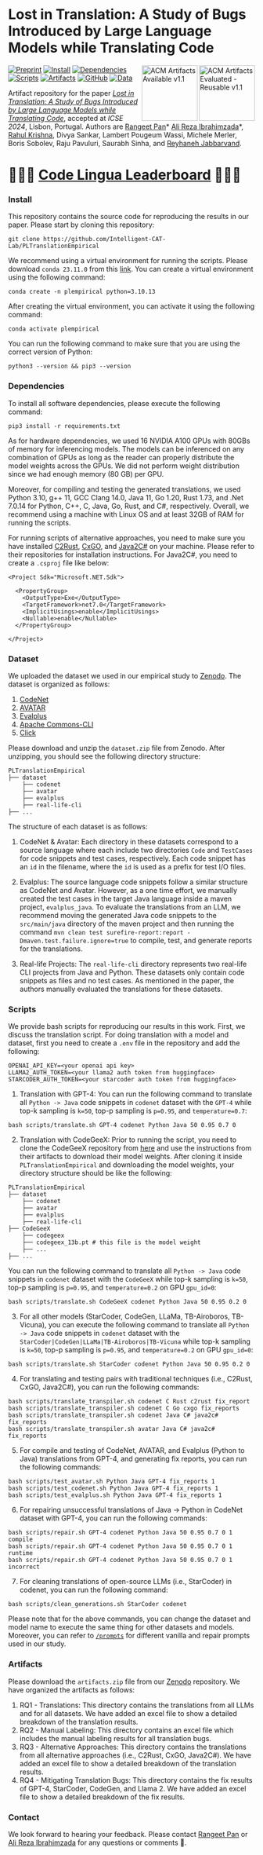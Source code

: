 # Lost in Translation: A Study of Bugs Introduced by Large Language Models while Translating Code

<img padding="10" align="right" src="https://www.acm.org/binaries/content/gallery/acm/publications/artifact-review-v1_1-badges/artifacts_evaluated_reusable_v1_1.png" alt="ACM Artifacts Evaluated - Reusable v1.1" width="114" height="113"/>
<img padding="10" align="right" src="https://www.acm.org/binaries/content/gallery/acm/publications/artifact-review-v1_1-badges/artifacts_available_v1_1.png" alt="ACM Artifacts Available v1.1" width="114" height="113"/>

[![Preprint](https://img.shields.io/badge/read-preprint-blue)](http://arxiv.org/abs/2308.03109)
[![Install](https://img.shields.io/badge/install-instructions-blue)](README.md#install)
[![Dependencies](https://img.shields.io/badge/install-dependencies-blue)](README.md#dependencies)
[![Scripts](https://img.shields.io/badge/run-scripts-blue)](README.md#scripts)
[![Artifacts](https://img.shields.io/badge/check-artifacts-blue)](README.md#artifacts)
[![GitHub](https://img.shields.io/github/license/Intelligent-CAT-Lab/PLTranslationEmpirical?color=blue)](LICENSE)
[![Data](https://zenodo.org/badge/DOI/10.5281/zenodo.8190051.svg)](https://zenodo.org/doi/10.5281/zenodo.8190051)

Artifact repository for the paper [_Lost in Translation: A Study of Bugs Introduced by Large Language Models while Translating Code_](http://arxiv.org/abs/2308.03109), accepted at _ICSE 2024_, Lisbon, Portugal.
Authors are [Rangeet Pan][rangeet]* [Ali Reza Ibrahimzada][ali]*, [Rahul Krishna][rahul], Divya Sankar, Lambert Pougeum Wassi, Michele Merler, Boris Sobolev, Raju Pavuluri, Saurabh Sinha, and [Reyhaneh Jabbarvand][reyhaneh].

[rangeet]: https://rangeetpan.github.io/
[ali]: https://alirezai.cs.illinois.edu/
[rahul]: http://rkrsn.us/
[reyhaneh]: https://reyhaneh.cs.illinois.edu/index.htm

# 🚨🚨🚨 [Code Lingua Leaderboard](https://codetlingua.github.io) 🚨🚨🚨

### Install
This repository contains the source code for reproducing the results in our paper. Please start by cloning this repository:
```
git clone https://github.com/Intelligent-CAT-Lab/PLTranslationEmpirical
```

We recommend using a virtual environment for running the scripts. Please download `conda 23.11.0` from this [link](https://docs.conda.io/projects/miniconda/en/latest/miniconda-other-installer-links.html). You can create a virtual environment using the following command:
```
conda create -n plempirical python=3.10.13
```

After creating the virtual environment, you can activate it using the following command:
```
conda activate plempirical
```

You can run the following command to make sure that you are using the correct version of Python:
```
python3 --version && pip3 --version
```

### Dependencies
To install all software dependencies, please execute the following command:
```
pip3 install -r requirements.txt
```

As for hardware dependencies, we used 16 NVIDIA A100 GPUs with 80GBs of memory for inferencing models. The models can be inferenced on any combination of GPUs as long as the reader can properly distribute the model weights across the GPUs. We did not perform weight distribution since we had enough memory (80 GB) per GPU.

Moreover, for compiling and testing the generated translations, we used Python 3.10, g++ 11, GCC Clang 14.0, Java 11, Go 1.20, Rust 1.73, and .Net 7.0.14 for Python, C++, C, Java, Go, Rust, and C#, respectively. Overall, we recommend using a machine with Linux OS and at least 32GB of RAM for running the scripts.

For running scripts of alternative approaches, you need to make sure you have installed [C2Rust](https://github.com/immunant/c2rust), [CxGO](https://github.com/gotranspile/cxgo), and [Java2C#](https://github.com/paulirwin/JavaToCSharp) on your machine. Please refer to their repositories for installation instructions. For Java2C#, you need to create a `.csproj` file like below:
```
<Project Sdk="Microsoft.NET.Sdk">

  <PropertyGroup>
    <OutputType>Exe</OutputType>
    <TargetFramework>net7.0</TargetFramework>
    <ImplicitUsings>enable</ImplicitUsings>
    <Nullable>enable</Nullable>
  </PropertyGroup>

</Project>
```

### Dataset
We uploaded the dataset we used in our empirical study to [Zenodo](https://zenodo.org/doi/10.5281/zenodo.8190051). The dataset is organized as follows:

1. [CodeNet](https://github.com/IBM/Project_CodeNet)
2. [AVATAR](https://github.com/wasiahmad/AVATAR)
3. [Evalplus](https://github.com/evalplus/evalplus)
4. [Apache Commons-CLI](https://github.com/apache/commons-cli)
5. [Click](https://github.com/pallets/click)

Please download and unzip the `dataset.zip` file from Zenodo. After unzipping, you should see the following directory structure:

```
PLTranslationEmpirical
├── dataset
    ├── codenet
    ├── avatar
    ├── evalplus
    ├── real-life-cli
├── ...
```

The structure of each dataset is as follows:

1. CodeNet & Avatar: Each directory in these datasets correspond to a source language where each include two directories `Code` and `TestCases` for code snippets and test cases, respectively. Each code snippet has an `id` in the filename, where the `id` is used as a prefix for test I/O files.

2. Evalplus: The source language code snippets follow a similar structure as CodeNet and Avatar. However, as a one time effort, we manually created the test cases in the target Java language inside a maven project, `evalplus_java`. To evaluate the translations from an LLM, we recommend moving the generated Java code snippets to the `src/main/java` directory of the maven project and then running the command `mvn clean test surefire-report:report -Dmaven.test.failure.ignore=true` to compile, test, and generate reports for the translations.

3. Real-life Projects: The `real-life-cli` directory represents two real-life CLI projects from Java and Python. These datasets only contain code snippets as files and no test cases. As mentioned in the paper, the authors manually evaluated the translations for these datasets.

### Scripts
We provide bash scripts for reproducing our results in this work. First, we discuss the translation script. For doing translation with a model and dataset, first you need to create a `.env` file in the repository and add the following:

```
OPENAI_API_KEY=<your openai api key>
LLAMA2_AUTH_TOKEN=<your llama2 auth token from huggingface>
STARCODER_AUTH_TOKEN=<your starcoder auth token from huggingface>
```

1. Translation with GPT-4: You can run the following command to translate all `Python -> Java` code snippets in `codenet` dataset with the `GPT-4` while top-k sampling is `k=50`, top-p sampling is `p=0.95`, and `temperature=0.7`:
```
bash scripts/translate.sh GPT-4 codenet Python Java 50 0.95 0.7 0
```

2. Translation with CodeGeeX: Prior to running the script, you need to clone the CodeGeeX repository from [here](https://github.com/THUDM/CodeGeeX) and use the instructions from their artifacts to download their model weights. After cloning it inside `PLTranslationEmpirical` and downloading the model weights, your directory structure should be like the following:

```
PLTranslationEmpirical
├── dataset
    ├── codenet
    ├── avatar
    ├── evalplus
    ├── real-life-cli
├── CodeGeeX
    ├── codegeex
    ├── codegeex_13b.pt # this file is the model weight
    ├── ...
├── ...
```

You can run the following command to translate all `Python -> Java` code snippets in `codenet` dataset with the `CodeGeeX` while top-k sampling is `k=50`, top-p sampling is `p=0.95`, and `temperature=0.2` on GPU `gpu_id=0`:
```
bash scripts/translate.sh CodeGeeX codenet Python Java 50 0.95 0.2 0
```

3. For all other models (StarCoder, CodeGen, LLaMa, TB-Airoboros, TB-Vicuna), you can execute the following command to translate all `Python -> Java` code snippets in `codenet` dataset with the `StarCoder|CodeGen|LLaMa|TB-Airoboros|TB-Vicuna` while top-k sampling is `k=50`, top-p sampling is `p=0.95`, and `temperature=0.2` on GPU `gpu_id=0`:
```
bash scripts/translate.sh StarCoder codenet Python Java 50 0.95 0.2 0
```

4. For translating and testing pairs with traditional techniques (i.e., C2Rust, CxGO, Java2C#), you can run the following commands:
```
bash scripts/translate_transpiler.sh codenet C Rust c2rust fix_report
bash scripts/translate_transpiler.sh codenet C Go cxgo fix_reports
bash scripts/translate_transpiler.sh codenet Java C# java2c# fix_reports
bash scripts/translate_transpiler.sh avatar Java C# java2c# fix_reports
```

5. For compile and testing of CodeNet, AVATAR, and Evalplus (Python to Java) translations from GPT-4, and generating fix reports, you can run the following commands:
```
bash scripts/test_avatar.sh Python Java GPT-4 fix_reports 1
bash scripts/test_codenet.sh Python Java GPT-4 fix_reports 1
bash scripts/test_evalplus.sh Python Java GPT-4 fix_reports 1
```

6. For repairing unsuccessful translations of Java -> Python in CodeNet dataset with GPT-4, you can run the following commands:
```
bash scripts/repair.sh GPT-4 codenet Python Java 50 0.95 0.7 0 1 compile
bash scripts/repair.sh GPT-4 codenet Python Java 50 0.95 0.7 0 1 runtime
bash scripts/repair.sh GPT-4 codenet Python Java 50 0.95 0.7 0 1 incorrect
```

7. For cleaning translations of open-source LLMs (i.e., StarCoder) in codenet, you can run the following command:
```
bash scripts/clean_generations.sh StarCoder codenet
```

Please note that for the above commands, you can change the dataset and model name to execute the same thing for other datasets and models. Moreover, you can refer to [`/prompts`](/prompts/README.md) for different vanilla and repair prompts used in our study.

### Artifacts
Please download the `artifacts.zip` file from our [Zenodo](https://zenodo.org/doi/10.5281/zenodo.8190051) repository. We have organized the artifacts as follows:
1. RQ1 - Translations: This directory contains the translations from all LLMs and for all datasets. We have added an excel file to show a detailed breakdown of the translation results.
2. RQ2 - Manual Labeling: This directory contains an excel file which includes the manual labeling results for all translation bugs.
3. RQ3 - Alternative Approaches: This directory contains the translations from all alternative approaches (i.e., C2Rust, CxGO, Java2C#). We have added an excel file to show a detailed breakdown of the translation results.
4. RQ4 - Mitigating Translation Bugs: This directory contains the fix results of GPT-4, StarCoder, CodeGen, and Llama 2. We have added an excel file to show a detailed breakdown of the fix results.

### Contact
We look forward to hearing your feedback. Please contact [Rangeet Pan](mailto:rangeet.pan@ibm.com) or [Ali Reza Ibrahimzada](mailto:alirezai@illinois.edu) for any questions or comments 🙏.
